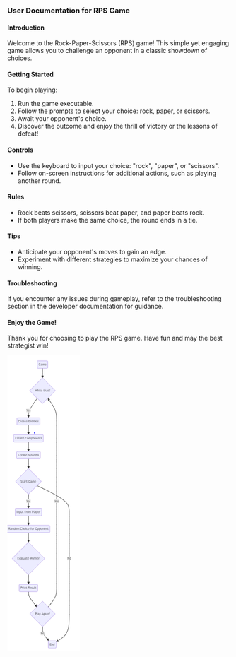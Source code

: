 ### User Documentation for RPS Game

#### Introduction
Welcome to the Rock-Paper-Scissors (RPS) game! This simple yet engaging game allows you to challenge an opponent in a classic showdown of choices.

#### Getting Started
To begin playing:
1. Run the game executable.
2. Follow the prompts to select your choice: rock, paper, or scissors.
3. Await your opponent's choice.
4. Discover the outcome and enjoy the thrill of victory or the lessons of defeat!

#### Controls
- Use the keyboard to input your choice: "rock", "paper", or "scissors".
- Follow on-screen instructions for additional actions, such as playing another round.

#### Rules
- Rock beats scissors, scissors beat paper, and paper beats rock.
- If both players make the same choice, the round ends in a tie.

#### Tips
- Anticipate your opponent's moves to gain an edge.
- Experiment with different strategies to maximize your chances of winning.

#### Troubleshooting
If you encounter any issues during gameplay, refer to the troubleshooting section in the developer documentation for guidance.

#### Enjoy the Game!
Thank you for choosing to play the RPS game. Have fun and may the best strategist win!


![classdiagram](Flowshart.PNG)
